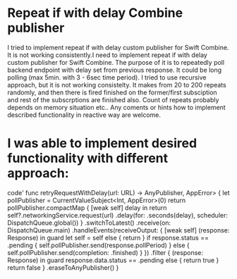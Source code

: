 # Repeat if with delay Combine publisher
I tried to implement repeat if with delay custom publisher for Swift Combine. It is not working consistently.I need to implement repeat if with delay custom publisher for Swift Combine. The purpose of it is to repeatedly poll backend endpoint with delay set from previous response. It could be long polling (max 5min. with 3 - 6sec time period). I tried to use recursive approach, but it is not working consistelty. It makes from 20 to 200 repeats randomly, and then there is fired finished on the former/first subsciption and rest of the subscrptions are finished also. Count of repeats probably depends on memory situation etc.. Any coments or hints how to implement described functionality in reactive way are welcome.

# I was able to implement desired functionality with different approach:

code'
func retryRequestWithDelay(url: URL) -> AnyPublisher<Response>, AppError> {
        let pollPublisher = CurrentValueSubject<Int, AppError>(0)
        return pollPublisher.compactMap { [weak self] delay in
            return self?.networkingService.request(url)
                .delay(for: .seconds(delay), scheduler: DispatchQueue.global())
        }
        .switchToLatest()
        .receive(on: DispatchQueue.main)
        .handleEvents(receiveOutput: { [weak self] (response: Response) in
            guard let self = self else { return }
            if response.status == .pending {
                self.pollPublisher.send(response.pollPeriod)
            } else {
                self.pollPublisher.send(completion: .finished)
            }
        })
        .filter { (response: Response) in
            guard response.data.status == .pending else { return true }
            return false
        }
        .eraseToAnyPublisher()
  }
